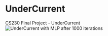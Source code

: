 # UnderCurrent
CS230 Final Project - UnderCurrent
![UnderCurrent with MLP after 1000 iterations](/assets/images/tux.png)
